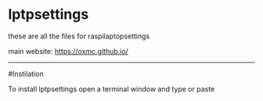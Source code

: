 # lptpsettings

these are all the files for raspilaptopsettings

main website: https://oxmc.github.io/

---------

#Instilation

To install lptpsettings open a terminal window and type or paste 
